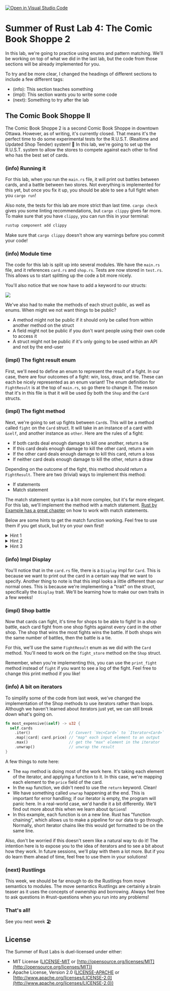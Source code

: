 [![Open in Visual Studio Code](https://classroom.github.com/assets/open-in-vscode-c66648af7eb3fe8bc4f294546bfd86ef473780cde1dea487d3c4ff354943c9ae.svg)](https://classroom.github.com/online_ide?assignment_repo_id=7866876&assignment_repo_type=AssignmentRepo)
# Summer of Rust Lab 4: The Comic Book Shoppe 2

In this lab, we're going to practice using enums and pattern matching. We'll be
working on top of what we did in the last lab, but the code from those sections
will be already implemented for you.

To try and be more clear, I changed the headings of different sections to
include a few different tags:

- (info): This section teaches something
- (impl): This section wants you to write some code
- (next): Something to try after the lab

## The Comic Book Shoppe II

The Comic Book Shoppe 2 is a second Comic Book Shoppe in downtown Ottawa.
However, as of writing, it's currently closed. That means it's the perfect time
to do some experimental tests for the R.U.S.T. (Realtime and Updated Shop
Tender) system! 🎲 In this lab, we're going to set up the R.U.S.T. system to
allow the stores to compete against each other to find who has the best set of
cards.

### (info) Running it

For this lab, when you run the `main.rs` file, it will print out battles between
cards, and a battle between two stores. Not everything is implemented for this
yet, but once you fix it up, you should be able to see a full fight when you
`cargo run`!

Also note, the tests for this lab are more strict than last time. `cargo check`
gives you some linting recommendations, but `cargo clippy` gives far more. To
make sure that you have `clippy`, you can run this in your terminal:

```bash
rustup component add clippy
```

Make sure that `cargo clippy` doesn't show any warnings before you commit your
code!

### (info) Module time

The code for this lab is split up into several modules. We have the `main.rs`
file, and it references `card.rs` and `shop.rs`. Tests are now stored in
`test.rs`. This allows us to start splitting up the code a bit more nicely.

You'll also notice that we now have to add a keyword to our structs:

![](https://cdn.discordapp.com/attachments/968184771102507031/975843006655627294/lab-4-1.png)

We've also had to make the methods of each struct public, as well as enums. When
might we not want things to be public?

- A method might not be public if it should only be called from within another
  method on the struct
- A field might not be public if you don't want people using their own code to
  access it
- A struct might not be public if it's only going to be used within an API and
  not by the end-user

### (impl) The fight result enum

First, we'll need to define an enum to represent the result of a fight. In our
case, there are four outcomes of a fight: win, loss, draw, and tie. These can
each be nicely represented as an enum variant! The enum definition for
`FightResult` is at the top of `main.rs`, so go there to change it. The reason
that it's in this file is that it will be used by both the `Shop` and the `Card`
structs.

### (impl) The fight method

Next, we're going to set up fights between `Card`s. This will be a method called
`fight` on the `Card` struct. It will take in an instance of a card with
`&self`, and another instance as `other`. Here are the rules of a fight:

- If both cards deal enough damage to kill one another, return a tie
- If this card deals enough damage to kill the other card, return a win
- If the other card deals enough damage to kill this card, return a loss
- If neither card deals enough damage to kill the other, return a draw

Depending on the outcome of the fight, this method should return a
`FightResult`. There are two (trivial) ways to implement this method:

- If statements
- Match statement

The match statement syntax is a bit more complex, but it's far more elegant. For
this lab, we'll implement the method with a match statement. [Rust by Example
has a great
chapter](https://doc.rust-lang.org/rust-by-example/flow_control/match.html) on
how to work with match statements.

Below are some hints to get the match function working. Feel free to use them if
you get stuck, but try on your own first!

<details>
<summary>Hint 1</summary>
First, we need something to match on. A tuple would be nice; we could store both states in it. The first state is whether this card deals enough damage to kill the other card, and the second is whether the other card deals enough damage to kill this card. Check out hint 2 if you want to see what that would look like, or give it a try on your own!
</details>

<details>
<summary>Hint 2</summary>
<img src="https://cdn.discordapp.com/attachments/968184771102507031/975829846112493658/match.png">
We can make a tuple that stores booleans to represent the two states. Next, we need to match on that tuple. There are four possible outcomes from two booleans:

- (true, true)
- (true, false)
- (false, true)
- (false, false)

See if you can work these into the match statement! In hint 3, we can see a full
breakdown.
</details>

<details>
<summary>Hint 3</summary>
<img src="https://cdn.discordapp.com/attachments/968184771102507031/975850975371866152/lab-4-2.png">
</details>

### (info) Impl Display

You'll notice that in the `card.rs` file, there is a `Display` impl for `Card`.
This is because we want to print out the card in a certain way that we want to
specify. Another thing to note is that this impl looks a little different than
our normal ones. This is because we're implementing a "trait" on the struct,
specifically the `Display` trait. We'll be learning how to make our own traits
in a few weeks!

### (impl) Shop battle

Now that cards can fight, it's time for shops to be able to fight! In a shop
battle, each card fight from one shop fights against every card in the other
shop. The shop that wins the most fights wins the battle. If both shops win the
same number of battles, then the battle is a tie.

For this, we'll use the same `FightResult` enum as we did with the `Card`
method. You'll need to work on the `fight_store` method on the `Shop` struct.

Remember, when you're implementing this, you can use the `print_fight` method
instead of `fight` if you want to see a log of the fight. Feel free to change
this print method if you like!

### (info) A bit on iterators

To simplify some of the code from last week, we've changed the implementation of
the Shop methods to use iterators rather than loops. Although we haven't learned
about iterators just yet, we can still break down what's going on.

```rust
fn most_expensive(&self) -> u32 {
  self.cards
    .iter()                 // Convert `Vec<Card>` to `Iterator<Card>`
    .map(|card| card.price) // "map" each input element to an output
    .max()                  // get the "max" element in the iterator
    .unwrap()               // unwrap the result
}
```

A few things to note here:

- The `map` method is doing most of the work here. It's taking each element of
  the iterator, and applying a function to it. In this case, we're mapping each
  element to the `price` field of the card.
- In the `map` function, we didn't need to use the `return` keyword. Clean!
- We have something called `unwrap` happening at the end. This is important for
  error handling; if our iterator is empty, the program will panic here. In a
  real-world case, we'd handle it a bit differently. We'll find out more about
  this when we learn about `Option`s!
- In this example, each function is on a new line. Rust has "function chaining",
  which allows us to make a pipeline for our data to go through. Normally, short
  iterator chains like this would get formatted to be on the same line.
  
Also, don't be worried if this doesn't seem like a natural way to do it! The
intention here is to expose you to the idea of iterators and to see a bit about
how they work. In future sessions, we'll play with them a lot more. But if you
do learn them ahead of time, feel free to use them in your solutions!

### (next) Rustlings

This week, we should be far enough to do the Rustlings from move semantics to
modules. The move semantics Rustlings are certainly a brain teaser as it uses
the concepts of ownership and borrowing. Always feel free to ask questions in
#rust-questions when you run into any problems!

### That's all!

See you next week 🏖️

## License

The Summer of Rust Labs is duel-licensed under either:

* MIT License ([LICENSE-MIT](LICENSE-MIT) or [http://opensource.org/licenses/MIT](http://opensource.org/licenses/MIT))
* Apache License, Version 2.0 ([LICENSE-APACHE](LICENSE-APACHE) or [http://www.apache.org/licenses/LICENSE-2.0](http://www.apache.org/licenses/LICENSE-2.0))